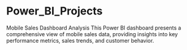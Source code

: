 # Power_BI_Projects

Mobile Sales Dashboard Analysis
This Power BI dashboard presents a comprehensive view of mobile sales data, providing insights into key performance metrics, sales trends, and customer behavior.



